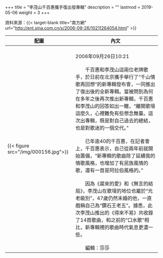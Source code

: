 +++
title = "李茂山千百惠攜手復出發專輯"
description = ""
lastmod = 2019-05-06
weight = 3
+++

資料來源：{{< target-blank title="南方網" url="http://ent.sina.com.cn/x/2006-09-26/10211264054.html" >}}

配圖  | 內文 
--------------|-------
{{< figure src="/img/000156.jpg">}}|<br>2006年09月26日10:21<br><br>　　千百惠和李茂山這兩位老牌歌手，於日前在北京攜手舉行了“千山情歌再回想”的新專輯發布會，一同推出了復出後的全新專輯。當被問到為何在多年之後再次推出新專輯，千百惠和李茂山的回答如出一轍，“離開歌壇這麼久，心裡難免有些想念舞臺。這次出專輯，既是對自己過去的總結，也是對歌迷的一個交代。”<br><br>　　已年逾40的千百惠，在記者會上，千百惠表示，自己從兩年前就開始籌備，“新專輯的歌曲除了延續我的情歌風格，也增加了有民族風情的歌，還有一首是阿拉伯風格的。”<br><br>　　因為《遲來的愛》和《無言的結局》，李茂山在歌壇的地位也屬於“元老級別”，47歲仍然未婚的他，一直戲稱自己為“鑽石王老五”。據悉，此次李茂山推出的《得來不易》共收錄了14首歌曲，和之前的“口水歌”相比，新專輯裡的歌曲時代氣息更濃一些。<br><br>　　編輯：莎莎
